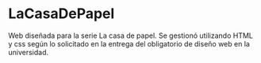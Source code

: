 # LaCasaDePapel
Web diseñada para la serie La casa de papel. 
Se gestionó utilizando HTML y css según lo solicitado en la entrega del obligatorio de diseño web en la universidad.
